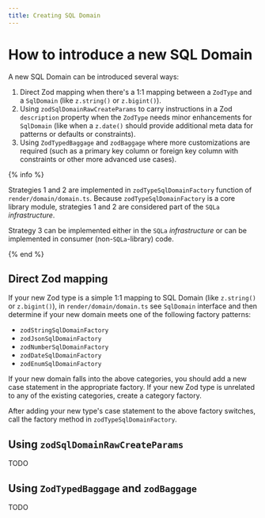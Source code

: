 ```yaml
---
title: Creating SQL Domain
---
```


# How to introduce a new SQL Domain

A new SQL Domain can be introduced several ways:

1. Direct Zod mapping when there's a 1:1 mapping between a `ZodType` and a
   `SqlDomain` (like `z.string()` or `z.bigint()`).
2. Using `zodSqlDomainRawCreateParams` to carry instructions in a Zod
   `description` property when the `ZodType` needs minor enhancements for
   `SqlDomain` (like when a `z.date()` should provide additional meta data for
   patterns or defaults or constraints).
3. Using `ZodTypedBaggage` and `zodBaggage` where more customizations are
   required (such as a primary key column or foreign key column with constraints
   or other more advanced use cases).

{% info %}

Strategies 1 and 2 are implemented in `zodTypeSqlDomainFactory` function of
`render/domain/domain.ts`. Because `zodTypeSqlDomainFactory` is a core library
module, strategies 1 and 2 are considered part of the `SQLa` _infrastructure_.

Strategy 3 can be implemented either in the `SQLa` _infrastructure_ or can be
implemented in consumer (non-`SQLa`-library) code.

{% end %}

## Direct Zod mapping

If your new Zod type is a simple 1:1 mapping to SQL Domain (like `z.string()` or
`z.bigint()`), in `render/domain/domain.ts` see `SqlDomain` interface and then
determine if your new domain meets one of the following factory patterns:

- `zodStringSqlDomainFactory`
- `zodJsonSqlDomainFactory`
- `zodNumberSqlDomainFactory`
- `zodDateSqlDomainFactory`
- `zodEnumSqlDomainFactory`

If your new domain falls into the above categories, you should add a new case
statement in the appropriate factory. If your new Zod type is unrelated to any
of the existing categories, create a category factory.

After adding your new type's case statement to the above factory switches, call
the factory method in `zodTypeSqlDomainFactory`.

## Using `zodSqlDomainRawCreateParams`

TODO

## Using `ZodTypedBaggage` and `zodBaggage`

TODO
